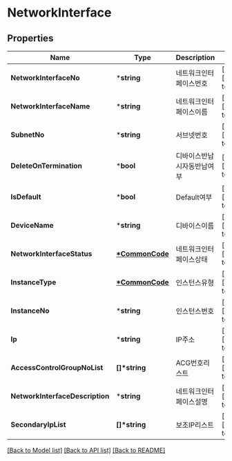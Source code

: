 # NetworkInterface

## Properties
Name | Type | Description | Notes
------------ | ------------- | ------------- | -------------
**NetworkInterfaceNo** | ***string** | 네트워크인터페이스번호 | [optional] [default to null]
**NetworkInterfaceName** | ***string** | 네트워크인터페이스이름 | [optional] [default to null]
**SubnetNo** | ***string** | 서브넷번호 | [optional] [default to null]
**DeleteOnTermination** | ***bool** | 디바이스반납시자동반납여부 | [optional] [default to null]
**IsDefault** | ***bool** | Default여부 | [optional] [default to null]
**DeviceName** | ***string** | 디바이스이름 | [optional] [default to null]
**NetworkInterfaceStatus** | **[*CommonCode](CommonCode.md)** | 네트워크인터페이스상태 | [optional] [default to null]
**InstanceType** | **[*CommonCode](CommonCode.md)** | 인스턴스유형 | [optional] [default to null]
**InstanceNo** | ***string** | 인스턴스번호 | [optional] [default to null]
**Ip** | ***string** | IP주소 | [optional] [default to null]
**AccessControlGroupNoList** | **[]\*string** | ACG번호리스트 | [optional] [default to null]
**NetworkInterfaceDescription** | ***string** | 네트워크인터페이스설명 | [optional] [default to null]
**SecondaryIpList** | **[]\*string** | 보조IP리스트 | [optional] [default to null]

[[Back to Model list]](../README.md#documentation-for-models) [[Back to API list]](../README.md#documentation-for-api-endpoints) [[Back to README]](../README.md)


